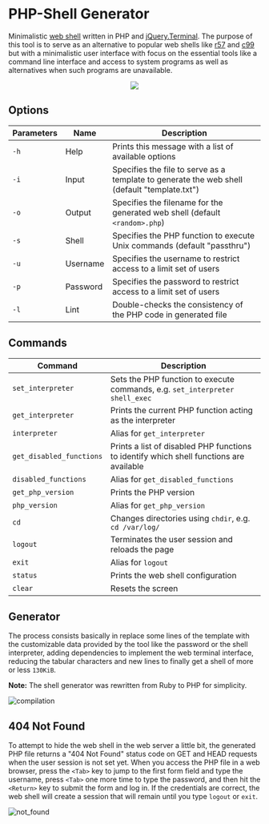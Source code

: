 # PHP-Shell Generator

Minimalistic [web shell](https://en.wikipedia.org/wiki/Web_shell) written in PHP and [jQuery.Terminal](https://github.com/jcubic/jquery.terminal). The purpose of this tool is to serve as an alternative to popular web shells like [r57](https://www.google.com/search?q=r57+shell) and [c99](https://www.google.com/search?q=c99+shell) but with a minimalistic user interface with focus on the essential tools like a command line interface and access to system programs as well as alternatives when such programs are unavailable.

<div style="text-align:center">
<img src="http://cixtor.com/uploads/phpshell-generator-4.png">
</div>

## Options

| Parameters | Name | Description |
|------------|------|-------------|
| `-h` | Help | Prints this message with a list of available options |
| `-i` | Input | Specifies the file to serve as a template to generate the web shell (default "template.txt") |
| `-o` | Output | Specifies the filename for the generated web shell (default `<random>.php`) |
| `-s` | Shell | Specifies the PHP function to execute Unix commands (default "passthru") |
| `-u` | Username | Specifies the username to restrict access to a limit set of users |
| `-p` | Password | Specifies the password to restrict access to a limit set of users |
| `-l` | Lint | Double-checks the consistency of the PHP code in generated file |

## Commands

| Command | Description |
|---------|-------------|
| `set_interpreter` | Sets the PHP function to execute commands, e.g. `set_interpreter shell_exec` |
| `get_interpreter` | Prints the current PHP function acting as the interpreter |
| `interpreter` | Alias for `get_interpreter` |
| `get_disabled_functions` | Prints a list of disabled PHP functions to identify which shell functions are available |
| `disabled_functions` | Alias for `get_disabled_functions` |
| `get_php_version` | Prints the PHP version |
| `php_version` | Alias for `get_php_version` |
| `cd` | Changes directories using `chdir`, e.g. `cd /var/log/` |
| `logout` | Terminates the user session and reloads the page |
| `exit` | Alias for `logout` |
| `status` | Prints the web shell configuration |
| `clear` | Resets the screen |

## Generator

The process consists basically in replace some lines of the template with the customizable data provided by the tool like the password or the shell interpreter, adding dependencies to implement the web terminal interface, reducing the tabular characters and new lines to finally get a shell of more or less `130KiB`.

**Note:** The shell generator was rewritten from Ruby to PHP for simplicity.

![compilation](http://cixtor.com/uploads/phpshell-generator-1.png)

## 404 Not Found

To attempt to hide the web shell in the web server a little bit, the generated PHP file returns a "404 Not Found" status code on GET and HEAD requests when the user session is not set yet. When you access the PHP file in a web browser, press the `<Tab>` key to jump to the first form field and type the username, press `<Tab>` one more time to type the password, and then hit the `<Return>` key to submit the form and log in. If the credentials are correct, the web shell will create a session that will remain until you type `logout` or `exit`.

![not_found](http://cixtor.com/uploads/phpshell-generator-2.png)

